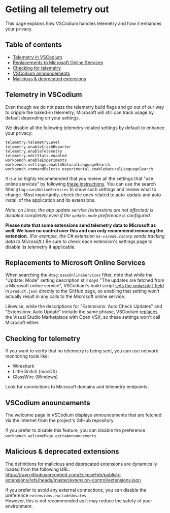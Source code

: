 <!-- order: 10 -->

# Getiing all telemetry out

This page explains how VSCodium handles telemetry and how it enhances your privacy.

## Table of contents

- [Telemetry in VSCodium](#telemetry)
- [Replacements to Microsoft Online Services](#replacements)
- [Checking for telemetry](#checking)
- [VSCodium announcements](#announcements)
- [Malicious & deprecated extensions](#malicious-extensions)

## <a id="telemetry"></a>Telemetry in VSCodium

Even though we do not pass the telemetry build flags and go out of our way to cripple the baked-in telemetry, Microsoft will still can track usage by default depending on your settings.

We disable all the following telemetry-related settings by default to enhance your privacy:
```
telemetry.telemetryLevel
telemetry.enableCrashReporter
telemetry.enableTelemetry
telemetry.editStats.enabled
workbench.enableExperiments
workbench.settings.enableNaturalLanguageSearch
workbench.commandPalette.experimental.enableNaturalLanguageSearch
```
It is also highly recommended that you review all the settings that "use online services" by following [these instructions](https://code.visualstudio.com/docs/getstarted/telemetry#_managing-online-services). You can use the search filter `@tag:usesOnlineServices` to show such settings and review what to change. Most importantly, check the ones related to auto-update and auto-install of the application and its extensions.

*Note: on Linux, the app update service (extensions are not affected) is disabled completely even if the `update.mode` preference is configured.*

__Please note that some extensions send telemetry data to Microsoft as well. We have no control over this and can only recommend removing the extension.__ _(For example, the C# extension `ms-vscode.csharp` sends tracking data to Microsoft.)_ Be sure to check each extension's settings page to disable its telemetry if applicable.

## <a id="replacements"></a>Replacements to Microsoft Online Services

When searching the `@tag:usesOnlineServices` filter, note that while the "Update: Mode" setting description still says "The updates are fetched from a Microsoft online service", VSCodium's build script [sets the `updateUrl` field](https://github.com/VSCodium/vscodium/blob/8cc366bb76d6c0ddb64374f9530b42094646a660/prepare_vscode.sh#L132-L133) in `product.json` directly to the GitHub page, so enabling that setting won't actually result in any calls to the Microsoft online service.

Likewise, while the descriptions for "Extensions: Auto Check Updates" and "Extensions: Auto Update" include the same phrase, VSCodium [replaces](https://github.com/VSCodium/vscodium/blob/8cc366bb76d6c0ddb64374f9530b42094646a660/prepare_vscode.sh#L119) the Visual Studio Marketplace with Open VSX, so these settings won't call Microsoft either.

## <a id="checking"></a>Checking for telemetry

If you want to verify that no telemetry is being sent, you can use network monitoring tools like:

- Wireshark
- Little Snitch (macOS)
- GlassWire (Windows)

Look for connections to Microsoft domains and telemetry endpoints.

## <a id="announcements"></a>VSCodium anouncements

The welcome page in VSCodium displays announcements that are fetched via the internet from the project's GitHub repository.

If you prefer to disable this feature, you can disable the preference `workbench.welcomePage.extraAnnouncements`.

## <a id="malicious-extensions"></a>Malicious & deprecated extensions

The definitions for malicious and deprecated extensions are dynamically loaded from the following URL:
https://raw.githubusercontent.com/EclipseFdn/publish-extensions/refs/heads/master/extension-control/extensions.json

If you prefer to avoid any external connections, you can disable the preference `extensions.excludeUnsafes`.  
However, this is not recommended as it may reduce the safety of your environment.
